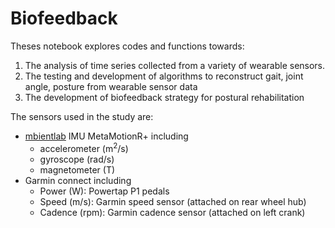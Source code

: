 # Biofeedback

Theses notebook explores codes and functions towards:
<ol>
    <li> The analysis of time series collected from a variety of wearable sensors.</li>
    <li> The testing and development of algorithms to reconstruct gait, joint angle, posture from wearable sensor data</li>
    <li> The development of biofeedback strategy for postural rehabilitation</li>
    </ol>
    
The sensors used in the study are:
<ul>
    <li> <a href="https://mbientlab.com">mbientlab</a> IMU MetaMotionR+ including
        <ul>
            <li> accelerometer (m<sup>2</sup>/s)</li>
            <li> gyroscope (rad/s)</li>
            <li> magnetometer (T)</li>
        </ul>
    </li>
    <li> Garmin connect including
        <ul>
            <li> Power (W): Powertap P1 pedals </li>
            <li> Speed (m/s): Garmin speed sensor (attached on rear wheel hub)</li>
            <li> Cadence (rpm): Garmin cadence sensor (attached on left crank)</li>
        </ul>
    </ul>
